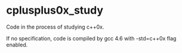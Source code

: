 cplusplus0x_study
=================

Code in the process of studying c++0x.

If no specification, code is compiled by gcc 4.6 with -std=c++0x flag enabled.

